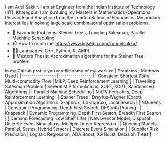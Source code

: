 I am Adel Sakkir. I am an Engineer from the Indian Institute of Technology (IIT), Kharagpur. I am pursuing my Masters in Mathematics (Operations Research and Analytics) from the London School of Economics. My primary interest lies in solving large scale combinatorial optimisation problems. 

- 🤔 Favourite Problems: Steiner Trees, Traveling Salesman, Parallel Machine Scheduling
- 📫 How to reach me: https://www.linkedin.com/in/adelsakkir/ 
- 🧑‍💻 Languages: C++, Python, R, AMPL
- 📕 Masters Thesis: Approximation algorithms for the Steiner Tree problem

In my GitHub profile you can file some of my work on 
| Problems | Methods Used | 
|------------------|-----------------|
| Constraint Shortest Path/ Multi-commodity Flow  | MILP, Deep Reinforcement Learning |
| Travelling Salesman Problem  | Several MIP formulations, 2OPT, 3OPT, Randomised Algorithms |
| Parallel Machine Scheduling  | MILP/ Heuristics, Deep Reinforcement Learning |
| Steiner Trees  | Dreyfus-Wagner (Exact), Approximation Algorithms (2-approx, 1.4-approx), Local Search |
| NQueens  | Constraint Programming, Depth First Search, DFS with Pruning |
| Knapsack  | Dynamic Programming, Depth First Search, Breadth First Search |
| Demand Forecasting (Low Shelf Life) | Newsvendor Model, Disposal Discrete Event Simulations, Multiple Linear Regression |
| Queuing Models - Parallel, Series, Hybrid Servers | Discrete Event Simulation |
| Supplier Risk Prediction | Logistic Regression, ADA Boost, XG Boost, Decision Trees |


<!--
**adelsakkir/adelsakkir** is a ✨ _special_ ✨ repository because its `README.md` (this file) appears on your GitHub profile.

Here are some ideas to get you started:

- 🔭 I’m currently working on ...
- 🌱 I’m currently learning ...
- 👯 I’m looking to collaborate on ...
- 🤔 I’m looking for help with ...
- 💬 Ask me about ...
- 📫 How to reach me: https://www.linkedin.com/in/adelsakkir/
- 😄 Pronouns: ...
- ⚡ Fun fact: ...
-->
